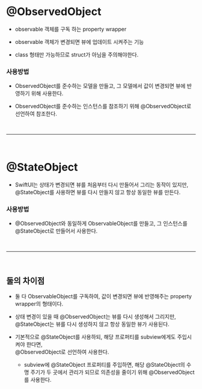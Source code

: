 # <b> @ObservedObject </b>
- observable 객체를 구독 하는 property wrapper  

- observable 객체가 변경되면 뷰에 업데이트 시켜주는 기능  

- class 형태만 가능하므로 struct가 아님을 주의해야한다.

### <b> 사용방법 </b>
- ObservedObject를 준수하는 모델을 만들고, 그 모델에서 값이 변경되면 뷰에 반영하기 위해 사용한다.

- ObservedObject를 준수하는 인스턴스를 참조하기 위해 @ObservedObject로 선언하여 참조한다.

<br>
<hr>
<br>

# <b> @StateObject </b>

- SwiftUI는 상태가 변경되면 뷰를 처음부터 다시 만들어서 그리는 동작이 있지만, @StateObject를 사용하면 뷰를 다시 만들지 않고 항상 동일한 뷰를 만든다.

### <b> 사용방법 </b>

- @ObservedObject와 동일하게 ObservableObject를 만들고, 그 인스턴스를 @StateObject로 만들어서 사용한다.

<br>
<hr>
<br>

## <b> 둘의 차이점 </b>

- 둘 다 ObservableObject를 구독하여, 값이 변경되면 뷰에 반영해주는 property wrapper의 형태이다.

- 상태 변경이 있을 때 @ObservedObject는 뷰를 다시 생성해서 그리지만,   
  @StateObject는 뷰를 다시 생성하지 않고 항상 동일한 뷰가 사용된다.

- 기본적으로 @StateObject를 사용하되, 해당 프로퍼티를 subview에게도 주입시켜야 한다면,   
    @ObservedObject로 선언하여 사용한다.
    - subview에 @StateObject 프로퍼티를 주입하면, 해당 @StateObject의 수명 주기가 두 곳에서 관리가 되므로 의존성을 줄이기 위해 @ObservedObject를 사용한다.